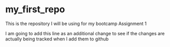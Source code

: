 # my_first_repo
This is the repository I will be using for my bootcamp Assignment 1

I am going to add this line as an additional change to see if the changes are actually being tracked when I add them to github